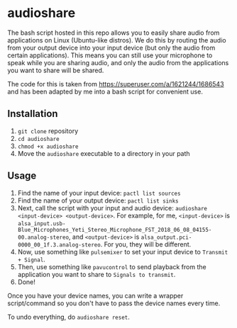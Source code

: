 # audioshare
The bash script hosted in this repo allows you to easily share audio
from applications on Linux (Ubuntu-like distros). We do this by routing the audio from your output
device into your input device (but only the audio from certain applications).
This means you can still use your microphone to speak while you are sharing audio,
and only the audio from the applications you want to share will be shared.

The code for this is taken from https://superuser.com/a/1621244/1686543
and has been adapted by me into a bash script for convenient use.

## Installation
1. `git clone` repository
2. `cd audioshare`
3. `chmod +x audioshare`
4. Move the `audioshare` executable to a directory in your path

## Usage
1. Find the name of your input device: `pactl list sources`
2. Find the name of your output device: `pactl list sinks`
3. Next, call the script with your input and audio device:
`audioshare <input-device> <output-device>`.
For example, for me, `<input-device>` is
`alsa_input.usb-Blue_Microphones_Yeti_Stereo_Microphone_FST_2018_06_08_04155-00.analog-stereo`,
and `<output-device>` is
`alsa_output.pci-0000_00_1f.3.analog-stereo`.
For you, they will be different.
4. Now, use something like `pulsemixer` to set your input device to
`Transmit + Signal`.
5. Then, use something like `pavucontrol` to send playback from the application
you want to share to `Signals to transmit`.
6. Done!

Once you have your device names, you can write a wrapper script/command
so you don't have to pass the device names every time.

To undo everything, do `audioshare reset`.
